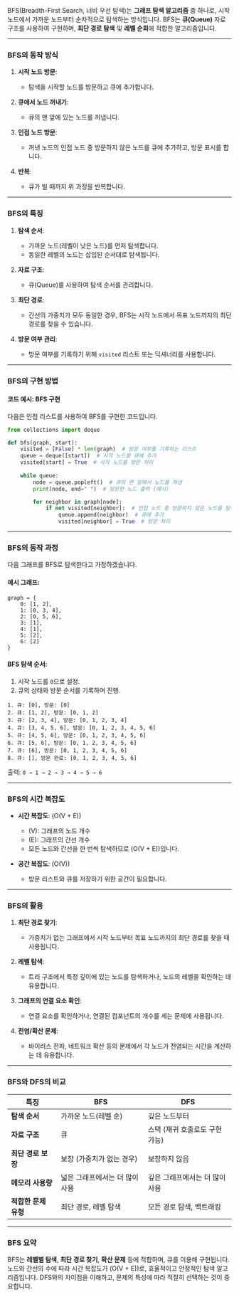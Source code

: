 BFS(Breadth-First Search, 너비 우선 탐색)는 **그래프 탐색 알고리즘** 중 하나로, 시작 노드에서 가까운 노드부터 순차적으로 탐색하는 방식입니다. BFS는 **큐(Queue)** 자료 구조를 사용하여 구현하며, **최단 경로 탐색** 및 **레벨 순회**에 적합한 알고리즘입니다.

---

### BFS의 동작 방식

1. **시작 노드 방문**:
   - 탐색을 시작할 노드를 방문하고 큐에 추가합니다.

2. **큐에서 노드 꺼내기**:
   - 큐의 맨 앞에 있는 노드를 꺼냅니다.

3. **인접 노드 방문**:
   - 꺼낸 노드의 인접 노드 중 방문하지 않은 노드를 큐에 추가하고, 방문 표시를 합니다.

4. **반복**:
   - 큐가 빌 때까지 위 과정을 반복합니다.

---

### BFS의 특징

1. **탐색 순서**:
   - 가까운 노드(레벨이 낮은 노드)를 먼저 탐색합니다.
   - 동일한 레벨의 노드는 삽입된 순서대로 탐색됩니다.

2. **자료 구조**:
   - 큐(Queue)를 사용하여 탐색 순서를 관리합니다.

3. **최단 경로**:
   - 간선의 가중치가 모두 동일한 경우, BFS는 시작 노드에서 목표 노드까지의 최단 경로를 찾을 수 있습니다.

4. **방문 여부 관리**:
   - 방문 여부를 기록하기 위해 `visited` 리스트 또는 딕셔너리를 사용합니다.

---

### BFS의 구현 방법

#### 코드 예시: BFS 구현

다음은 인접 리스트를 사용하여 BFS를 구현한 코드입니다.

```python
from collections import deque

def bfs(graph, start):
    visited = [False] * len(graph)  # 방문 여부를 기록하는 리스트
    queue = deque([start])  # 시작 노드를 큐에 추가
    visited[start] = True  # 시작 노드를 방문 처리
    
    while queue:
        node = queue.popleft()  # 큐의 맨 앞에서 노드를 꺼냄
        print(node, end=" ")  # 방문한 노드 출력 (예시)

        for neighbor in graph[node]:
            if not visited[neighbor]:  # 인접 노드 중 방문하지 않은 노드를 탐색
                queue.append(neighbor)  # 큐에 추가
                visited[neighbor] = True  # 방문 처리
```

---

### BFS의 동작 과정

다음 그래프를 BFS로 탐색한다고 가정하겠습니다.

#### 예시 그래프:
```plaintext
graph = {
    0: [1, 2],
    1: [0, 3, 4],
    2: [0, 5, 6],
    3: [1],
    4: [1],
    5: [2],
    6: [2]
}
```

#### BFS 탐색 순서:

1. 시작 노드를 `0`으로 설정.
2. 큐의 상태와 방문 순서를 기록하며 진행.

```plaintext
1. 큐: [0], 방문: [0]
2. 큐: [1, 2], 방문: [0, 1, 2]
3. 큐: [2, 3, 4], 방문: [0, 1, 2, 3, 4]
4. 큐: [3, 4, 5, 6], 방문: [0, 1, 2, 3, 4, 5, 6]
5. 큐: [4, 5, 6], 방문: [0, 1, 2, 3, 4, 5, 6]
6. 큐: [5, 6], 방문: [0, 1, 2, 3, 4, 5, 6]
7. 큐: [6], 방문: [0, 1, 2, 3, 4, 5, 6]
8. 큐: [], 방문 완료: [0, 1, 2, 3, 4, 5, 6]
```

출력: `0 → 1 → 2 → 3 → 4 → 5 → 6`

---

### BFS의 시간 복잡도

- **시간 복잡도**: \(O(V + E)\)
  - \(V\): 그래프의 노드 개수
  - \(E\): 그래프의 간선 개수
  - 모든 노드와 간선을 한 번씩 탐색하므로 \(O(V + E)\)입니다.

- **공간 복잡도**: \(O(V)\)
  - 방문 리스트와 큐를 저장하기 위한 공간이 필요합니다.

---

### BFS의 활용

1. **최단 경로 찾기**:
   - 가중치가 없는 그래프에서 시작 노드부터 목표 노드까지의 최단 경로를 찾을 때 사용됩니다.
   
2. **레벨 탐색**:
   - 트리 구조에서 특정 깊이에 있는 노드를 탐색하거나, 노드의 레벨을 확인하는 데 유용합니다.

3. **그래프의 연결 요소 확인**:
   - 연결 요소를 확인하거나, 연결된 컴포넌트의 개수를 세는 문제에 사용됩니다.

4. **전염/확산 문제**:
   - 바이러스 전파, 네트워크 확산 등의 문제에서 각 노드가 전염되는 시간을 계산하는 데 유용합니다.

---

### BFS와 DFS의 비교

| **특징**             | **BFS**                          | **DFS**                          |
|-----------------------|-----------------------------------|-----------------------------------|
| **탐색 순서**         | 가까운 노드(레벨 순)              | 깊은 노드부터                     |
| **자료 구조**         | 큐                                | 스택 (재귀 호출로도 구현 가능)   |
| **최단 경로 보장**    | 보장 (가중치가 없는 경우)         | 보장하지 않음                     |
| **메모리 사용량**     | 넓은 그래프에서는 더 많이 사용    | 깊은 그래프에서는 더 많이 사용    |
| **적합한 문제 유형**  | 최단 경로, 레벨 탐색              | 모든 경로 탐색, 백트래킹          |

---

### BFS 요약

BFS는 **레벨별 탐색**, **최단 경로 찾기**, **확산 문제** 등에 적합하며, 큐를 이용해 구현됩니다. 노드와 간선의 수에 따라 시간 복잡도가 \(O(V + E)\)로, 효율적이고 안정적인 탐색 알고리즘입니다. DFS와의 차이점을 이해하고, 문제의 특성에 따라 적절히 선택하는 것이 중요합니다.